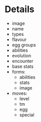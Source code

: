 # Details

* image
* name
* types
* flavour
* egg groups
* abilities
* evolution
* encounter
* base stats
* forms:
  * abilities
  * stats
  * image
* moves:
  * level
  * tm
  * egg
  * special

